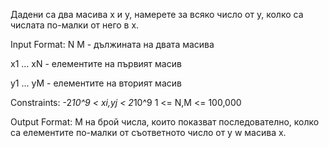 Дадени са два масива x и y, намерете за всяко число от у, колко са числата по-малки от него в x.

Input Format:
N M - дължината на двата масива

x1 ... xN - елементите на първият масив

y1 ... yM - елементите на вторият масив

Constraints:
-2*10^9 < xi,yj < 2*10^9 1 <= N,M <= 100,000

Output Format:
M на брой числа, които показват последователно, колко са елементите по-малки от съответното число от y w масива x.
